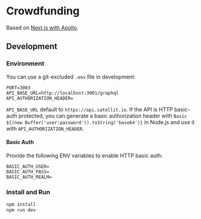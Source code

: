 # Crowdfunding

Based on [Next.js with Apollo](https://github.com/zeit/next.js/tree/master/examples/with-apollo).

## Development

### Environment

You can use a git-excluded `.env` file in development:

```
PORT=3003
API_BASE_URL=http://localhost:3001/graphql
API_AUTHORIZATION_HEADER=
```

`API_BASE_URL` default to `https://api.satellit.io`. If the API is HTTP basic-auth protected, you can generate a basic authorization header with ``Basic ${(new Buffer('user:password')).toString('base64')}`` in Node.js and use it with `API_AUTHORIZATION_HEADER`.

#### Basic Auth

Provide the following ENV variables to enable HTTP basic auth:

```
BASIC_AUTH_USER=
BASIC_AUTH_PASS=
BASIC_AUTH_REALM=
```

### Install and Run

```bash
npm install
npm run dev
```
